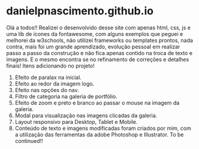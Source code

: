 # danielpnascimento.github.io

Olá a todos!!
Realizei o desenvolvido desse site com apenas html, css, js e uma lib de ícones da fontawesome, com alguns exemplos que peguei e melhorei da w3schools, não utilizei frameworks ou templates prontos, nada contra, mais foi um grande aprendizado, evolução pessoal em realizar passo a passo da construção e não fica apenas contido na troca de texto e imagens. E o mesmo encontra se no refinamento de correções e detalhes finais!
Itens adicionando no projeto!
1.	Efeito de paralax na inicial.
2.	Efeito ao redor da imagem logo.
3.	Efeito nas opções do nav.
4.	Filtro de categoria na galeria de portfólio.
5.	Efeito de zoom e preto e branco ao passar o mouse na imagem da galeria.
6.	Modal para visualização nas imagens clicadas da galeria.
7.	Layout responsivo para Desktop, Tablet e Mobile.
8.	Conteúdo de texto e imagens modificadas foram criados por mim, com a utilização das ferramentas da adobe Photoshop e Illustrator.
To be continued!!

